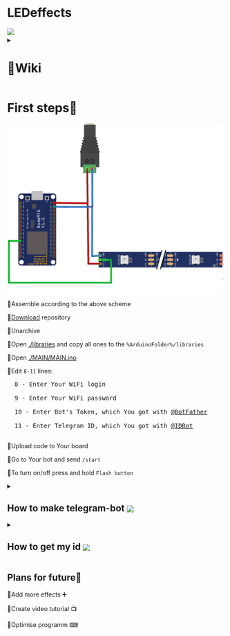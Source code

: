# LEDeffects

<img src="Design/Presentation.gif" width="400"/>
<details>
  <summary><h1>📜Wiki</h1></summary>
  
  ### 
  <pre>
  🔸List of modes from /mode:
  2 smooth change of colours for the entire ribbon 🌈
  3 a spinning rainbow 🌪️🌈
  4 random colour change 🎲🎨
  5 running LED 🏃‍♂️💡
  6 a running train of LEDs 🚂💡
  7 red and blue rotating 🔴🔵🔄
  8 rotating half red and half blue 🔴🔵🔄
  9 random strobe light ⚡🎲
  10 single colour pulsation 💥🎨
  11 colour changing pulsation 💥🌈
  12 smooth vertical brightness change (for ring) 🔆🔼🔽
  13 red LED madness 🔴💡💥
  14 random colour madness 🎨💥
  15 white blue red running in a circle 🏃‍♂️🔵⚪🔴🔄
  16 radiation icon pulsating ☢️💥
  17 red LED running in a circle 🏃‍♂🔴🔄
  18 white and blue gradient ⚪🔵🌈
  19 same thing's going on ⏭️🔄
  20 red flashes going down 🔴⬇️💥
  21 crescent moon 🌙
  22 flame effect 🔥🔥🔥
  23 rainbow in the vertical plane 🌈🔼🔽
  24 Pac-Man 🎮😄
  25 random flash madness 💥💥💥
  26 police flasher 🚨🔵🔴
  27 RGB propeller 🔄🔴🟢🔵
  28 random red flashes in the vertical plane. 💥🎲
  29 greens running around randomly 🟢🏃‍♂️🔄
  30 greens running around randomly 🟢🏃‍♂️🔄
  31 something's broken 🔧
  32 something's broken 🔧
  33 smooth colour fills 🎨🔆
  34 running LEDs 🏃‍♂️💡
  35 line lights 🚦
  36 running circle sectors 🔴🟢🔵🔄
  37 very smooth rotating rainbows 🌈🔄
  38 random multi-coloured lights 🎨🎲
  39 running lights 🏃‍♂️💡
  40 random flashes of white 💥⚪
  41 random flashes of white on a white background 💥⚪🔳
  42 running every 3 times 🏃‍♂️🔄⏰
  43 running every 3 rainbows 🏃‍♂️🔄🌈⏰
  44 strobe lights ⚡💡💥
  45 bouncing balls 🏀
  46 colored bouncing balls 🎨🏀⬆️
  888 long demo 🎉🎮
  889 short demo 🎉🎮
  999 pause ⏸️
  
  🔸List of colors:
  ⚫️/black
  ⚪️/white
  🔴/red
  🟢/green
  🔵/blue
  🟠/orange
  🟣/lavender
  🖌️/pxl - drawing pixel-to-pixel(e.g. "/pxl #0000ff 25")
  🎨/all - to set the same color(e.g. "/all #0000ff")
  
  🔸Settings:
  /help - to get commands
  /mode - to set specific mode(e.g. "/mode 3")
  /restart - to restart ESP
  /bright - to set brightness(e.g. "/bright 255")
  /get_mode - to get current mode
  
  </pre>

</details>


# First steps🐾
<img align="center"  width="500px" src="Design/sheme.png" />

🔸Assemble according to the above scheme

🔸<a href="https://github.com/astrosander/LEDeffects/archive/refs/heads/main.zip">Download</a> repository

🔸Unarchive

🔸Open <a href="https://github.com/astrosander/LEDeffects/blob/main/libraries">./libraries</a> and copy all ones to the ```%ArduinoFolder%/libraries```

🔸Open <a href="https://github.com/astrosander/LEDeffects/blob/main/MAIN/MAIN.ino">./MAIN/MAIN.ino</a>

🔸Edit ```8-11``` lines:

  <pre>
  8 - Enter Your WiFi login
  
  9 - Enter Your WiFi password
  
  10 - Enter Bot's Token, which You got with <a href="https://github.com/astrosander/LEDeffects/edit/main/README.md#how-to-make-telegram-bot">@BotFather</a>
  
  11 - Enter Telegram ID, which You got with <a href="https://github.com/astrosander/LEDeffects/edit/main/README.md#how-to-get-my-id">@IDBot</a>
  </pre> 
  
🔸Upload code to Your board

🔸Go to Your bot and send 
```/start```

🔸To turn on/off press and hold ```Flash button```

<details>
  <summary><h2>How to make telegram-bot <img align="center"  width="40px" src="Design/bot_father.png" /></h2> </summary>
  
  1. You must have telegram
  2. Go to <a href="https://t.me/BotFather">@BotFather</a>
  3. Send ```/newbot```
  4. Then, send name You woud like to choose(Ex.: ```AstroHelper```)
  5. Send send *username*(Ex.: ```astrohelper_bot```)
  6. All right, You just created Your own bot!
</details>

<details>
  <summary><h2>How to get my id <img align="center"  width="35px" src="Design/myid.jpg" /> </h2> </summary>
  
  1. You must have telegram
  2. Go to <a href="https://t.me/myidbot">@IDBot</a>
  3. Send ```/getid```
  4. Copy Your id!
</details>

##  Plans for future📜

🔹Add more effects ➕

🔹Create video tutorial 📺

🔹Optimise programm ⌨

